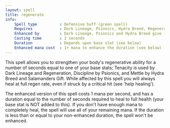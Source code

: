 ```yaml
---
layout: spell
title: regenerate
info:
    Spell type          : Defensive buff (green spell)
    Requires            : Dark Lineage, Psionics, Hydra Breed, Regeneration 1+ or Salamanders Gift 1+
    Enhanced by         : Dark Lineage, Psionics and Hydra Breed give +2.5 regen
    Casting time        : 2 seconds
    Duration            : Depends upon base stat (see below)
    Enhanced mana cost  : 1+ mana to enhance the duration (see below)
---
```


This spell allows you to strengthen your body's regenerative ability for a 
number of seconds equal to one of your base stats; Tenacity is used by Dark 
Lineage and Regeneration, Discipline by Psionics, and Mettle by Hydra Breed 
and Salamanders Gift.  While affected by this spell you will always heal at 
full regen rate, even if struck by a critical hit (see 'help healing').

The enhanced version of this spell costs 1 mana per second, and has a duration 
equal to the number of seconds required to heal to full health (your base stat 
is NOT added to this).  If you don't have enough mana to completely heal, the 
spell will use all of your remaining mana.  If the duration is less than or 
equal to your non-enhanced duration, the spell won't be enhanced.
